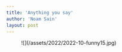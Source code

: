 ```yaml
---
title: 'Anything you say'
author: 'Noam Sain'
layout: post
---
```


<figure class="wp-block-image size-full">![](/assets/2022/2022-10-funny15.jpg)</figure>